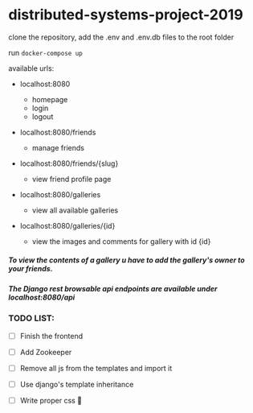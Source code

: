 # distributed-systems-project-2019

clone the repository,
add the .env and .env.db files to the root folder

 run `docker-compose up`

available urls:

- localhost:8080
  - homepage
  - login
  - logout

- localhost:8080/friends
  - manage friends

- localhost:8080/friends/{slug}
  - view friend profile page

- localhost:8080/galleries
  - view all available galleries

- localhost:8080/galleries/{id}
  - view the images and comments for gallery with id {id}

##### To view the contents of a gallery u have to add the gallery's owner to your friends.

##### The Django rest browsable api endpoints are available under localhost:8080/api

### TODO LIST:

- [ ] Finish the frontend

- [ ] Add Zookeeper

- [ ] Remove all js from the templates and import it

- [ ] Use django's template inheritance

- [ ] Write proper css :muscle:
